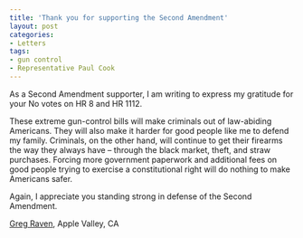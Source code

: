 ```yaml
---
title: 'Thank you for supporting the Second Amendment'
layout: post
categories:
- Letters
tags:
- gun control
- Representative Paul Cook
---
```


As a Second Amendment supporter, I am writing to express my gratitude for your No votes on HR 8 and HR 1112.

These extreme gun-control bills will make criminals out of law-abiding Americans. They will also make it harder for good people like me to defend my family. Criminals, on the other hand, will continue to get their firearms the way they always have – through the black market, theft, and straw purchases. Forcing more government paperwork and additional fees on good people trying to exercise a constitutional right will do nothing to make Americans safer.

Again, I appreciate you standing strong in defense of the Second Amendment.

[Greg Raven](https://www.gregraven.org/), Apple Valley, CA